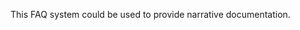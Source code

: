 <!--
title = "Example FAQ entry"
description = "some sample material"
draft = false
created = 2018-01-03
updated = 2018-01-04
-->

This FAQ system could be used to provide narrative documentation.
